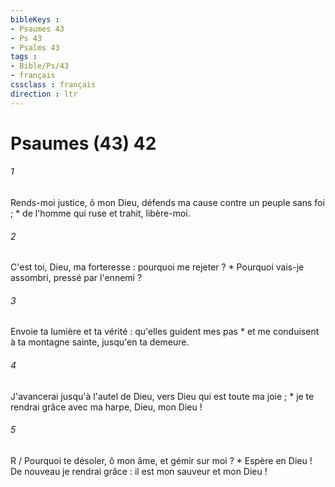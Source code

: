 ```yaml
---
bibleKeys : 
- Psaumes 43
- Ps 43
- Psalms 43
tags : 
- Bible/Ps/43
- français
cssclass : français
direction : ltr
---
```


# Psaumes (43) 42

###### 1
Rends-moi justice, ô mon Dieu, défends ma cause contre un peuple sans foi ; * de l'homme qui ruse et trahit, libère-moi.
###### 2
C'est toi, Dieu, ma forteresse : pourquoi me rejeter ? * Pourquoi vais-je assombri, pressé par l'ennemi ?
###### 3
Envoie ta lumière et ta vérité : qu'elles guident mes pas * et me conduisent à ta montagne sainte, jusqu'en ta demeure.
###### 4
J'avancerai jusqu'à l'autel de Dieu, vers Dieu qui est toute ma joie ; * je te rendrai grâce avec ma harpe, Dieu, mon Dieu !
###### 5
R / Pourquoi te désoler, ô mon âme, et gémir sur moi ? * Espère en Dieu ! De nouveau je rendrai grâce : il est mon sauveur et mon Dieu !
